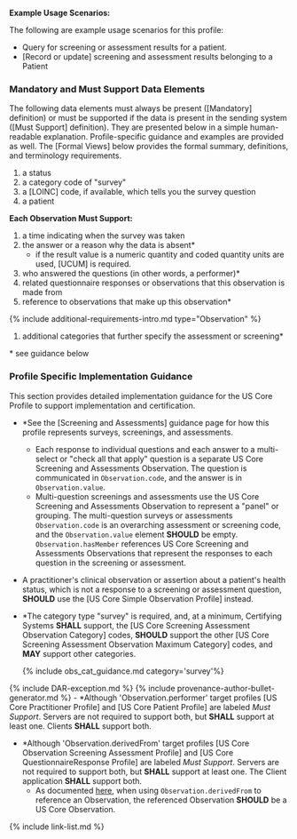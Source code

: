 

**Example Usage Scenarios:**

The following are example usage scenarios for this profile:

-  Query for screening or assessment results for a patient.
-  [Record or update] screening and assessment results belonging to a Patient

### Mandatory and Must Support Data Elements

The following data elements must always be present ([Mandatory] definition) or must be supported if the data is present in the sending system ([Must Support] definition). They are presented below in a simple human-readable explanation. Profile-specific guidance and examples are provided as well. The [Formal Views] below provides the formal summary, definitions, and terminology requirements.

1. a status
1. a category code of "survey"
1. a [LOINC] code, if available, which tells you the survey question
1. a patient

**Each Observation Must Support:**

1. a time indicating when the survey was taken
1. the answer or a reason why the data is absent*
   - if the result value is a numeric quantity and coded quantity units are used, [UCUM] is required.
1. who answered the questions (in other words, a performer)*
1. related questionnaire responses or observations that this observation is made from
1. reference to observations that make up this observation*

{% include additional-requirements-intro.md type="Observation" %}

1. additional categories that further specify the assessment or screening*

   
\* see guidance below

### Profile Specific Implementation Guidance

This section provides detailed implementation guidance for the US Core Profile to support implementation and certification.

- \*See the [Screening and Assessments] guidance page for how this profile represents surveys, screenings, and assessments.
  - Each response to individual questions and each answer to a multi-select or "check all that apply" question is a separate US Core Screening and Assessments Observation. The question is communicated in `Observation.code`, and the answer is in `Observation.value`.
  - Multi-question screenings and assessments use the US Core Screening and Assessments Observation to represent a "panel" or grouping. The multi-question surveys or assessments  `Observation.code` is an overarching assessment or screening code, and the `Observation.value` element **SHOULD** be empty. `Observation.hasMember` references US Core Screening and Assessments Observations that represent the responses to each question in the screening or assessment. 
- A practitioner's clinical observation or assertion about a patient's health status, which is not a response to a screening or assessment question, **SHOULD** use the [US Core Simple Observation Profile] instead.
- \*The category type "survey" is required, and, at a minimum, Certifying Systems **SHALL** support, the [US Core Screening Assessment Observation Category] codes, **SHOULD** support the other [US Core Screening Assessment Observation Maximum Category] codes, and **MAY** support other categories.

    {% include obs_cat_guidance.md category='survey'%}

{% include DAR-exception.md %}
{% include provenance-author-bullet-generator.md %}
    - \*Although 'Observation.performer' target profiles [US Core Practitioner Profile] and [US Core Patient Profile] are labeled *Must Support*. Servers are not required to support both, but **SHALL** support at least one. Clients **SHALL** support both.
- \*Although 'Observation.derivedFrom' target profiles [US Core Observation Screening Assessment Profile] and [US Core QuestionnaireResponse Profile] are labeled *Must Support*. Servers are  not required to support both, but **SHALL** support at least one. The Client application **SHALL** support both.
    - As documented [here](general-guidance.html#referencing-us-core-profiles), when using `Observation.derivedFrom` to reference an Observation, the referenced Observation **SHOULD** be a US Core Observation.

{% include link-list.md %}
